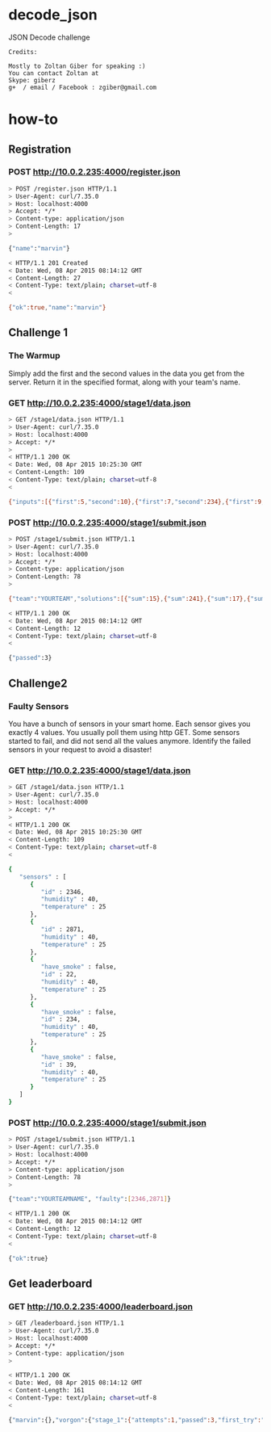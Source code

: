 # decode_json
JSON Decode challenge

```
Credits:

Mostly to Zoltan Giber for speaking :)
You can contact Zoltan at
Skype: giberz
g+  / email / Facebook : zgiber@gmail.com
```

# how-to

## Registration

### POST http://10.0.2.235:4000/register.json
```bash
> POST /register.json HTTP/1.1
> User-Agent: curl/7.35.0
> Host: localhost:4000
> Accept: */*
> Content-type: application/json
> Content-Length: 17
>

{"name":"marvin"}

< HTTP/1.1 201 Created
< Date: Wed, 08 Apr 2015 08:14:12 GMT
< Content-Length: 27
< Content-Type: text/plain; charset=utf-8
<

{"ok":true,"name":"marvin"}
```


## Challenge 1

### The Warmup

Simply add the first and the second values in the data you get from the server. Return it in the specified format, along with your team's name.

### GET http://10.0.2.235:4000/stage1/data.json
```bash
> GET /stage1/data.json HTTP/1.1
> User-Agent: curl/7.35.0
> Host: localhost:4000
> Accept: */*
>
< HTTP/1.1 200 OK
< Date: Wed, 08 Apr 2015 10:25:30 GMT
< Content-Length: 109
< Content-Type: text/plain; charset=utf-8
<

{"inputs":[{"first":5,"second":10},{"first":7,"second":234},{"first":9,"second":8},{"first":14,"second":84}]}
```

### POST http://10.0.2.235:4000/stage1/submit.json
```bash
> POST /stage1/submit.json HTTP/1.1
> User-Agent: curl/7.35.0
> Host: localhost:4000
> Accept: */*
> Content-type: application/json
> Content-Length: 78
>

{"team":"YOURTEAM","solutions":[{"sum":15},{"sum":241},{"sum":17},{"sum":9811}]}

< HTTP/1.1 200 OK
< Date: Wed, 08 Apr 2015 08:14:12 GMT
< Content-Length: 12
< Content-Type: text/plain; charset=utf-8
<

{"passed":3}
```

## Challenge2

### Faulty Sensors

You have a bunch of sensors in your smart home. Each sensor gives you exactly 4 values. You usually poll them using http GET. Some sensors started to fail, and did not send all the values anymore. Identify the failed sensors in your request to avoid a disaster!

### GET http://10.0.2.235:4000/stage1/data.json
```bash
> GET /stage1/data.json HTTP/1.1
> User-Agent: curl/7.35.0
> Host: localhost:4000
> Accept: */*
>
< HTTP/1.1 200 OK
< Date: Wed, 08 Apr 2015 10:25:30 GMT
< Content-Length: 109
< Content-Type: text/plain; charset=utf-8
<

{
   "sensors" : [
      {
         "id" : 2346,
         "humidity" : 40,
         "temperature" : 25
      },
      {
         "id" : 2871,
         "humidity" : 40,
         "temperature" : 25
      },
      {
         "have_smoke" : false,
         "id" : 22,
         "humidity" : 40,
         "temperature" : 25
      },
      {
         "have_smoke" : false,
         "id" : 234,
         "humidity" : 40,
         "temperature" : 25
      },
      {
         "have_smoke" : false,
         "id" : 39,
         "humidity" : 40,
         "temperature" : 25
      }
   ]
}
```

### POST http://10.0.2.235:4000/stage1/submit.json
```bash
> POST /stage1/submit.json HTTP/1.1
> User-Agent: curl/7.35.0
> Host: localhost:4000
> Accept: */*
> Content-type: application/json
> Content-Length: 78
>

{"team":"YOURTEAMNAME", "faulty":[2346,2871]}

< HTTP/1.1 200 OK
< Date: Wed, 08 Apr 2015 08:14:12 GMT
< Content-Length: 12
< Content-Type: text/plain; charset=utf-8
<

{"ok":true}
```


## Get leaderboard

### GET http://10.0.2.235:4000/leaderboard.json
```bash
> GET /leaderboard.json HTTP/1.1
> User-Agent: curl/7.35.0
> Host: localhost:4000
> Accept: */*
> Content-type: application/json
>

< HTTP/1.1 200 OK
< Date: Wed, 08 Apr 2015 08:14:12 GMT
< Content-Length: 161
< Content-Type: text/plain; charset=utf-8
<

{"marvin":{},"vorgon":{"stage_1":{"attempts":1,"passed":3,"first_try":"2015-04-08T16:14:12.212291619+08:00","latest_try":"2015-04-08T16:14:12.212291619+08:00"}}}
```
